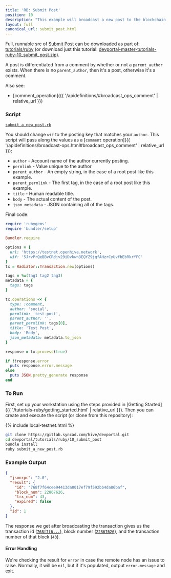 ```yaml
---
title: 'RB: Submit Post'
position: 10
description: "This example will broadcast a new post to the blockchain using the values provided.  To create a post in `ruby`, we will use a `Radiator::Transaction` containing a `comment` operation, which is how all content is stored internally."
layout: full
canonical_url: submit_post.html
---
```

Full, runnable src of [Submit Post](https://gitlab.syncad.com/hive/devportal/-/tree/master/tutorials/ruby/10_submit_post) can be downloaded as part of: [tutorials/ruby](https://gitlab.syncad.com/hive/devportal/-/tree/master/tutorials/ruby) (or download just this tutorial: [devportal-master-tutorials-ruby-10_submit_post.zip](https://gitlab.syncad.com/hive/devportal/-/archive/master/devportal-master.zip?path=tutorials/ruby/10_submit_post)).

A post is differentiated from a comment by whether or not a `parent_author` exists. When there is no `parent_author`, then it's a post, otherwise it's a comment.

Also see:
* [comment_operation]({{ '/apidefinitions/#broadcast_ops_comment' | relative_url }})

### Script

[`submit_a_new_post.rb`](https://gitlab.syncad.com/hive/devportal/-/blob/master/tutorials/ruby/10_submit_post/submit_a_new_post.rb)

You should change `wif` to the posting key that matches your `author`.  This script will pass along the values as a [`comment` operation]({{ '/apidefinitions/broadcast-ops.html#broadcast_ops_comment' | relative_url }}):

* `author` - Account name of the author currently posting.
* `permlink` - Value unique to the author 
* `parent_author` - An empty string, in the case of a root post like this example.
* `parent_permlink` - The first tag, in the case of a root post like this example.
* `title` - Human readable title.
* `body` - The actual content of the post.
* `json_metadata` - JSON containing all of the tags.

Final code:

```ruby
require 'rubygems'
require 'bundler/setup'

Bundler.require

options = {
  url: 'https://testnet.openhive.network',
  wif: '5JrvPrQeBBvCRdjv29iDvkwn3EQYZ9jqfAHzrCyUvfbEbRkrYFC'
}
tx = Radiator::Transaction.new(options)

tags = %w(tag1 tag2 tag3)
metadata = {
  tags: tags
}

tx.operations << {
  type: :comment,
  author: 'social',
  permlink: 'test-post',
  parent_author: '',
  parent_permlink: tags[0],
  title: 'Test Post',
  body: 'Body',
  json_metadata: metadata.to_json
}

response = tx.process(true)

if !!response.error
  puts response.error.message
else
  puts JSON.pretty_generate response
end

```

### To Run

First, set up your workstation using the steps provided in [Getting Started]({{ '/tutorials-ruby/getting_started.html' | relative_url }}).  Then you can create and execute the script (or clone from this repository):

{% include local-testnet.html %}

```bash
git clone https://gitlab.syncad.com/hive/devportal.git
cd devportal/tutorials/ruby/10_submit_post
bundle install
ruby submit_a_new_post.rb
```

### Example Output

```json
{
  "jsonrpc": "2.0",
  "result": {
    "id": "768f7f64cee94413da0017ef79f592bb4da86baf",
    "block_num": 22867626,
    "trx_num": 43,
    "expired": false
  },
  "id": 1
}
```

The response we get after broadcasting the transaction gives us the transaction id ([`768f7f6...`](https://hiveblocks.com/tx/768f7f64cee94413da0017ef79f592bb4da86baf)), block number ([`22867626`](https://hiveblocks.com/b/22867626)), and the transaction number of that block (`43`).

#### Error Handling

We're checking the result for `error` in case the remote node has an issue to raise.  Normally, it will be `nil`, but if it's populated, output `error.message` and exit.
